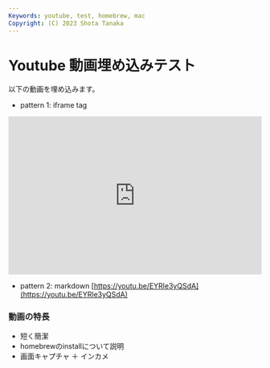 ```yaml
---
Keywords: youtube, test, homebrew, mac
Copyright: (C) 2023 Shota Tanaka
---
```


# Youtube 動画埋め込みテスト

以下の動画を埋め込みます。

- pattern 1: iframe tag
<iframe width="100%" height="315" src="https://www.youtube.com/embed/EYRle3yQSdA" title="YouTube video player" frameborder="0" allow="accelerometer; autoplay; clipboard-write; encrypted-media; gyroscope; picture-in-picture; web-share" allowfullscreen></iframe>

- pattern 2: markdown
[https://youtu.be/EYRle3yQSdA](https://youtu.be/EYRle3yQSdA)

### 動画の特長
- 短く簡潔
- homebrewのinstallについて説明
- 画面キャプチャ ＋ インカメ

